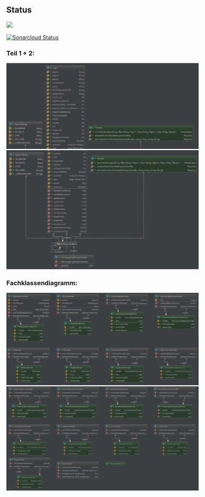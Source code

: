 ## Status

![](https://travis-ci.org/sweIhm-ws2018-19/skillproject-fr-25.svg?branch=master)

[![Sonarcloud Status](https://sonarcloud.io/api/project_badges/measure?project=alexa-skills-kit-samples%3AGehirnjogging&metric=alert_status)](https://sonarcloud.io/dashboard?id=skillproject%3Gehirnjogging)


<!---

## Beschreibung
Anwendung für interaktives Training der geistigen Fähigkeiten.

## Ziel
Mit dem Skill soll sowohl sinnvoller Kontext vermittelt, als auch die geistige Fitness verbessert werden. Dabei soll der Nutzer gebildet und unterhalten werden. 

## Was macht Train your Brain besonders?
* Jeder kann es nutzen, einzige Voraussetzung: ein Mobile-device
* Aufgaben sind für jung bist alt geeignet
* Man kann alleine trainieren oder in der Gruppe


## Wieso Alexa nutzen statt eine normal Smartphone App?
* Beim Anwender wird nur ein Sinn angesprochen 
* es werden 2 Lerntypen angesprochen: der Auditive (hören) und der Kommunikative (Kommunikation)
* Anwendung auch für Blinde/Sehbehinderte oder motorisch eingeschränkte Menschen

Soll wegführen vom Handydisplay  z.B. auch im Auto anwendbar






## Anwendungsfalldiagramm:

![Alt-Text](https://github.com/sweIhm-ws2018-19/skillproject-fr-25/blob/master/Sprint3/AnwendungsfalldiagrammNeu.png?raw=true)


### Regeln:

![Alt-Text](https://github.com/sweIhm-ws2018-19/skillproject-fr-25/blob/master/Sprint3/Aktivitatsdiagramm_Regeln.png?raw=true)


### Einstellungen:
![Alt-Text](https://github.com/sweIhm-ws2018-19/skillproject-fr-25/blob/master/Sprint3/Aktivit%C3%A4tsdiagramm_Einstellung.png?raw=true)

### Pause:
![Alt-Text](https://github.com/sweIhm-ws2018-19/skillproject-fr-25/blob/master/Sprint3/Aktivit%C3%A4tsdiagramm_Pause.png?raw=true)


### Quize:
![Alt-Text](https://github.com/sweIhm-ws2018-19/skillproject-fr-25/blob/master/Sprint3/Aktivit%C3%A4tsdiagramm_Quiz.png?raw=true)

### Spielende:
![Alt-Text](https://github.com/sweIhm-ws2018-19/skillproject-fr-25/blob/master/Sprint3/Aktivit%C3%A4tsdiagramm_spielende.png?raw=true)

-->


### Teil 1 + 2:
![Alt-Text](https://github.com/sweIhm-ws2018-19/skillproject-fr-25/blob/master/Sprint3/Uml1.PNG?raw=true)
![Alt-Text](https://github.com/sweIhm-ws2018-19/skillproject-fr-25/blob/master/Sprint3/Uml2.PNG?raw=true)

### Fachklassendiagramm:
![Alt-Text](https://github.com/sweIhm-ws2018-19/skillproject-fr-25/blob/master/Sprint3/Uml5.PNG?raw=true)
![Alt-Text](https://github.com/sweIhm-ws2018-19/skillproject-fr-25/blob/master/Sprint3/Uml6.PNG?raw=true)

